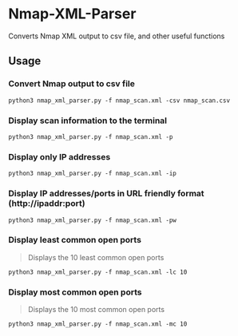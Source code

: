 # Nmap-XML-Parser
Converts Nmap XML output to csv file, and other useful functions

## Usage

### Convert Nmap output to csv file
`python3 nmap_xml_parser.py -f nmap_scan.xml -csv nmap_scan.csv`

### Display scan information to the terminal
`python3 nmap_xml_parser.py -f nmap_scan.xml -p`

### Display only IP addresses
`python3 nmap_xml_parser.py -f nmap_scan.xml -ip`

### Display IP addresses/ports in URL friendly format (http://ipaddr:port)
`python3 nmap_xml_parser.py -f nmap_scan.xml -pw`

### Display least common open ports
> Displays the 10 least common open ports

`python3 nmap_xml_parser.py -f nmap_scan.xml -lc 10`

### Display most common open ports
> Displays the 10 most common open ports

`python3 nmap_xml_parser.py -f nmap_scan.xml -mc 10`
